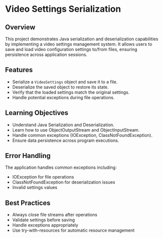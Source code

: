# Video Settings Serialization

## Overview
This project demonstrates Java serialization and deserialization capabilities by implementing a video settings management system. It allows users to save and load video configuration settings to/from files, ensuring persistence across application sessions.

## Features
- Serialize a `VideoSettings` object and save it to a file.
- Deserialize the saved object to restore its state.
- Verify that the loaded settings match the original settings.
- Handle potential exceptions during file operations.

## Learning Objectives
- Understand Java Serialization and Deserialization.
- Learn how to use ObjectOutputStream and ObjectInputStream.
- Handle common exceptions (IOException, ClassNotFoundException).
- Ensure data persistence across program executions.

## Error Handling
The application handles common exceptions including:

- IOException for file operations
- ClassNotFoundException for deserialization issues
- Invalid settings values

## Best Practices
- Always close file streams after operations
- Validate settings before saving
- Handle exceptions appropriately
- Use try-with-resources for automatic resource management

